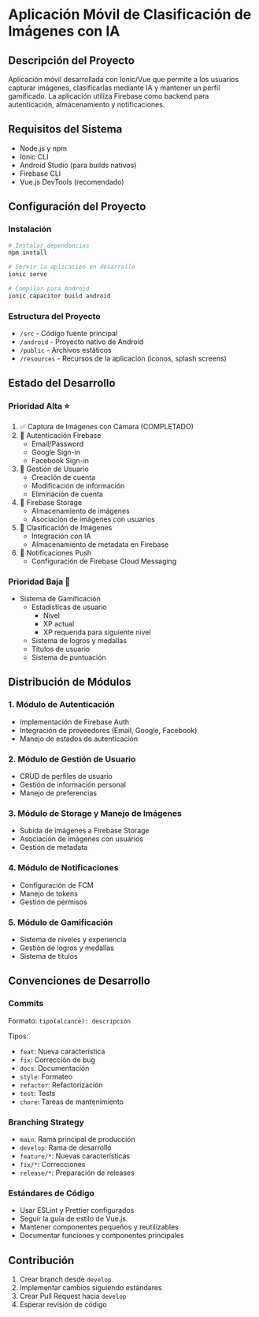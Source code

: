 # Aplicación Móvil de Clasificación de Imágenes con IA

## Descripción del Proyecto
Aplicación móvil desarrollada con Ionic/Vue que permite a los usuarios capturar imágenes, clasificarlas mediante IA y mantener un perfil gamificado. La aplicación utiliza Firebase como backend para autenticación, almacenamiento y notificaciones.

## Requisitos del Sistema
- Node.js y npm
- Ionic CLI
- Android Studio (para builds nativos)
- Firebase CLI
- Vue.js DevTools (recomendado)

## Configuración del Proyecto

### Instalación
```bash
# Instalar dependencias
npm install

# Servir la aplicación en desarrollo
ionic serve

# Compilar para Android
ionic capacitor build android
```

### Estructura del Proyecto
- `/src` - Código fuente principal
- `/android` - Proyecto nativo de Android
- `/public` - Archivos estáticos
- `/resources` - Recursos de la aplicación (iconos, splash screens)

## Estado del Desarrollo

### Prioridad Alta ⭐
1. ✅ Captura de Imágenes con Cámara (COMPLETADO)
2. 🔄 Autenticación Firebase
   - Email/Password
   - Google Sign-in
   - Facebook Sign-in
3. 🔄 Gestión de Usuario
   - Creación de cuenta
   - Modificación de información
   - Eliminación de cuenta
4. 🔄 Firebase Storage
   - Almacenamiento de imágenes
   - Asociación de imágenes con usuarios
5. 🔄 Clasificación de Imágenes
   - Integración con IA
   - Almacenamiento de metadata en Firebase
6. 🔄 Notificaciones Push
   - Configuración de Firebase Cloud Messaging

### Prioridad Baja 📝
- Sistema de Gamificación
  - Estadísticas de usuario
    * Nivel
    * XP actual
    * XP requerida para siguiente nivel
  - Sistema de logros y medallas
  - Títulos de usuario
  - Sistema de puntuación

## Distribución de Módulos

### 1. Módulo de Autenticación
- Implementación de Firebase Auth
- Integración de proveedores (Email, Google, Facebook)
- Manejo de estados de autenticación

### 2. Módulo de Gestión de Usuario
- CRUD de perfiles de usuario
- Gestión de información personal
- Manejo de preferencias

### 3. Módulo de Storage y Manejo de Imágenes
- Subida de imágenes a Firebase Storage
- Asociación de imágenes con usuarios
- Gestión de metadata

### 4. Módulo de Notificaciones
- Configuración de FCM
- Manejo de tokens
- Gestión de permisos

### 5. Módulo de Gamificación
- Sistema de niveles y experiencia
- Gestión de logros y medallas
- Sistema de títulos

## Convenciones de Desarrollo

### Commits
Formato: `tipo(alcance): descripción`

Tipos:
- `feat`: Nueva característica
- `fix`: Corrección de bug
- `docs`: Documentación
- `style`: Formateo
- `refactor`: Refactorización
- `test`: Tests
- `chore`: Tareas de mantenimiento

### Branching Strategy
- `main`: Rama principal de producción
- `develop`: Rama de desarrollo
- `feature/*`: Nuevas características
- `fix/*`: Correcciones
- `release/*`: Preparación de releases

### Estándares de Código
- Usar ESLint y Prettier configurados
- Seguir la guía de estilo de Vue.js
- Mantener componentes pequeños y reutilizables
- Documentar funciones y componentes principales

## Contribución
1. Crear branch desde `develop`
2. Implementar cambios siguiendo estándares
3. Crear Pull Request hacia `develop`
4. Esperar revisión de código

